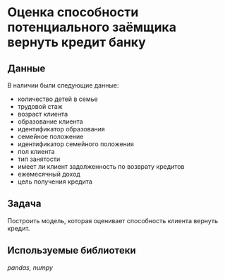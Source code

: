 # Оценка способности потенциального заёмщика вернуть кредит банку 


## Данные

В наличии были следующие данные:
- количество детей в семье
- трудовой стаж 
- возраст клиента
- образование клиента
- идентификатор образования
- семейное положение
- идентификатор семейного положения
- пол клиента
- тип занятости
- имеет ли клиент задолженность по возврату кредитов
- ежемесячный доход
- цель получения кредита

## Задача

Построить модель, которая оценивает способность клиента вернуть кредит.

## Используемые библиотеки
*pandas, numpy*

